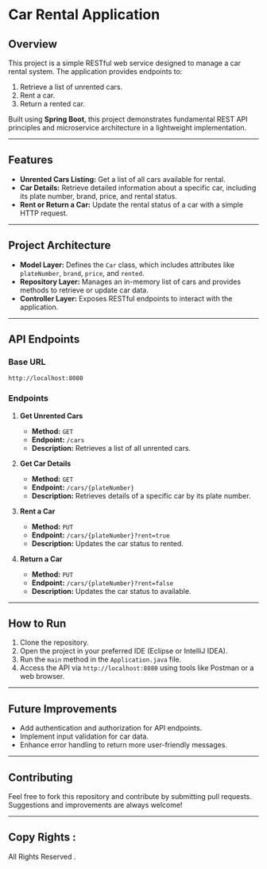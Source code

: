 # Car Rental Application

## Overview
This project is a simple RESTful web service designed to manage a car rental system. The application provides endpoints to:

1. Retrieve a list of unrented cars.
2. Rent a car.
3. Return a rented car.

Built using **Spring Boot**, this project demonstrates fundamental REST API principles and microservice architecture in a lightweight implementation.

---

## Features

- **Unrented Cars Listing:** Get a list of all cars available for rental.
- **Car Details:** Retrieve detailed information about a specific car, including its plate number, brand, price, and rental status.
- **Rent or Return a Car:** Update the rental status of a car with a simple HTTP request.

---

## Project Architecture

- **Model Layer:** Defines the `Car` class, which includes attributes like `plateNumber`, `brand`, `price`, and `rented`.
- **Repository Layer:** Manages an in-memory list of cars and provides methods to retrieve or update car data.
- **Controller Layer:** Exposes RESTful endpoints to interact with the application.

---

## API Endpoints

### Base URL
`http://localhost:8080`

### Endpoints

1. **Get Unrented Cars**
   - **Method:** `GET`
   - **Endpoint:** `/cars`
   - **Description:** Retrieves a list of all unrented cars.

2. **Get Car Details**
   - **Method:** `GET`
   - **Endpoint:** `/cars/{plateNumber}`
   - **Description:** Retrieves details of a specific car by its plate number.

3. **Rent a Car**
   - **Method:** `PUT`
   - **Endpoint:** `/cars/{plateNumber}?rent=true`
   - **Description:** Updates the car status to rented.

4. **Return a Car**
   - **Method:** `PUT`
   - **Endpoint:** `/cars/{plateNumber}?rent=false`
   - **Description:** Updates the car status to available.

---

## How to Run

1. Clone the repository.
2. Open the project in your preferred IDE (Eclipse or IntelliJ IDEA).
3. Run the `main` method in the `Application.java` file.
4. Access the API via `http://localhost:8080` using tools like Postman or a web browser.

---

## Future Improvements

- Add authentication and authorization for API endpoints.
- Implement input validation for car data.
- Enhance error handling to return more user-friendly messages.

---

## Contributing

Feel free to fork this repository and contribute by submitting pull requests. Suggestions and improvements are always welcome!

---

## Copy Rights : 

All Rights Reserved
 .
